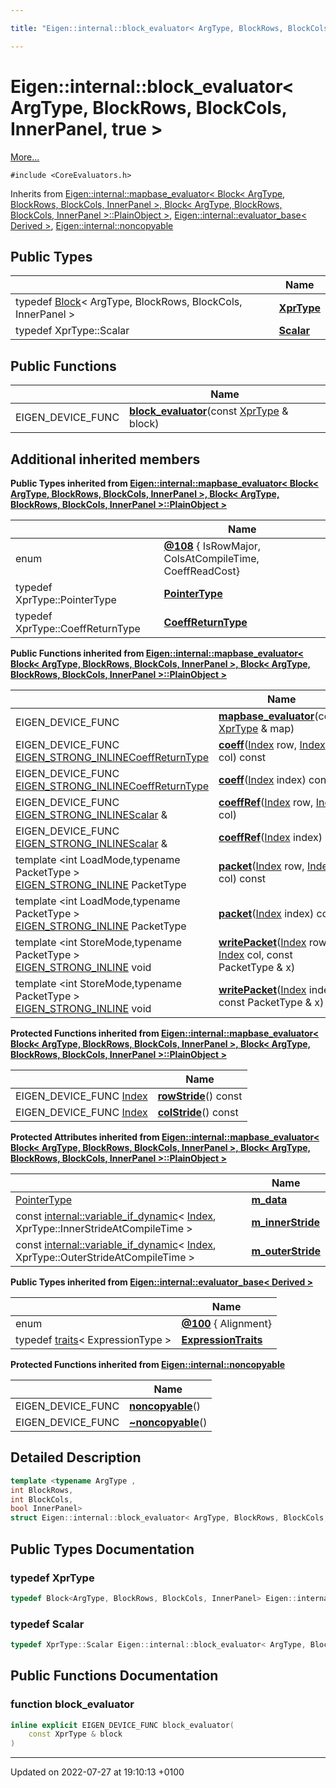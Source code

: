 ```yaml
---

title: "Eigen::internal::block_evaluator< ArgType, BlockRows, BlockCols, InnerPanel, true >"

---
```


# Eigen::internal::block_evaluator< ArgType, BlockRows, BlockCols, InnerPanel, true >



 [More...](#detailed-description)


`#include <CoreEvaluators.h>`

Inherits from [Eigen::internal::mapbase_evaluator< Block< ArgType, BlockRows, BlockCols, InnerPanel >, Block< ArgType, BlockRows, BlockCols, InnerPanel >::PlainObject >](http://example.org/classes/structeigen_1_1internal_1_1mapbase__evaluator/), [Eigen::internal::evaluator_base< Derived >](http://example.org/classes/structeigen_1_1internal_1_1evaluator__base/), [Eigen::internal::noncopyable](http://example.org/classes/classeigen_1_1internal_1_1noncopyable/)

## Public Types

|                | Name           |
| -------------- | -------------- |
| typedef <a href="http://example.org/classes/classeigen_1_1block/">Block</a>< ArgType, BlockRows, BlockCols, InnerPanel > | **[XprType](http://example.org/classes/structeigen_1_1internal_1_1block__evaluator_3_01argtype_00_01blockrows_00_01blockcols_00_01innerpanel_00_01true_01_4/#typedef-xprtype)**  |
| typedef XprType::Scalar | **[Scalar](http://example.org/classes/structeigen_1_1internal_1_1block__evaluator_3_01argtype_00_01blockrows_00_01blockcols_00_01innerpanel_00_01true_01_4/#typedef-scalar)**  |

## Public Functions

|                | Name           |
| -------------- | -------------- |
| EIGEN_DEVICE_FUNC | **[block_evaluator](http://example.org/classes/structeigen_1_1internal_1_1block__evaluator_3_01argtype_00_01blockrows_00_01blockcols_00_01innerpanel_00_01true_01_4/#function-block-evaluator)**(const <a href="http://example.org/classes/structeigen_1_1internal_1_1block__evaluator_3_01argtype_00_01blockrows_00_01blockcols_00_01innerpanel_00_01true_01_4/#typedef-xprtype">XprType</a> & block) |

## Additional inherited members

**Public Types inherited from [Eigen::internal::mapbase_evaluator< Block< ArgType, BlockRows, BlockCols, InnerPanel >, Block< ArgType, BlockRows, BlockCols, InnerPanel >::PlainObject >](http://example.org/classes/structeigen_1_1internal_1_1mapbase__evaluator/)**

|                | Name           |
| -------------- | -------------- |
| enum| **[@108](http://example.org/classes/structeigen_1_1internal_1_1mapbase__evaluator/#enum-@108)** { IsRowMajor, ColsAtCompileTime, CoeffReadCost} |
| typedef XprType::PointerType | **[PointerType](http://example.org/classes/structeigen_1_1internal_1_1mapbase__evaluator/#typedef-pointertype)**  |
| typedef XprType::CoeffReturnType | **[CoeffReturnType](http://example.org/classes/structeigen_1_1internal_1_1mapbase__evaluator/#typedef-coeffreturntype)**  |

**Public Functions inherited from [Eigen::internal::mapbase_evaluator< Block< ArgType, BlockRows, BlockCols, InnerPanel >, Block< ArgType, BlockRows, BlockCols, InnerPanel >::PlainObject >](http://example.org/classes/structeigen_1_1internal_1_1mapbase__evaluator/)**

|                | Name           |
| -------------- | -------------- |
| EIGEN_DEVICE_FUNC | **[mapbase_evaluator](http://example.org/classes/structeigen_1_1internal_1_1mapbase__evaluator/#function-mapbase-evaluator)**(const <a href="http://example.org/classes/structeigen_1_1internal_1_1mapbase__evaluator/#typedef-xprtype">XprType</a> & map) |
| EIGEN_DEVICE_FUNC <a href="http://example.org/files/macros_8h/#define-eigen-strong-inline">EIGEN_STRONG_INLINE</a><a href="http://example.org/classes/structeigen_1_1internal_1_1mapbase__evaluator/#typedef-coeffreturntype">CoeffReturnType</a> | **[coeff](http://example.org/classes/structeigen_1_1internal_1_1mapbase__evaluator/#function-coeff)**(<a href="http://example.org/namespaces/namespaceeigen/#typedef-index">Index</a> row, <a href="http://example.org/namespaces/namespaceeigen/#typedef-index">Index</a> col) const |
| EIGEN_DEVICE_FUNC <a href="http://example.org/files/macros_8h/#define-eigen-strong-inline">EIGEN_STRONG_INLINE</a><a href="http://example.org/classes/structeigen_1_1internal_1_1mapbase__evaluator/#typedef-coeffreturntype">CoeffReturnType</a> | **[coeff](http://example.org/classes/structeigen_1_1internal_1_1mapbase__evaluator/#function-coeff)**(<a href="http://example.org/namespaces/namespaceeigen/#typedef-index">Index</a> index) const |
| EIGEN_DEVICE_FUNC <a href="http://example.org/files/macros_8h/#define-eigen-strong-inline">EIGEN_STRONG_INLINE</a><a href="http://example.org/classes/structeigen_1_1internal_1_1mapbase__evaluator/#typedef-scalar">Scalar</a> & | **[coeffRef](http://example.org/classes/structeigen_1_1internal_1_1mapbase__evaluator/#function-coeffref)**(<a href="http://example.org/namespaces/namespaceeigen/#typedef-index">Index</a> row, <a href="http://example.org/namespaces/namespaceeigen/#typedef-index">Index</a> col) |
| EIGEN_DEVICE_FUNC <a href="http://example.org/files/macros_8h/#define-eigen-strong-inline">EIGEN_STRONG_INLINE</a><a href="http://example.org/classes/structeigen_1_1internal_1_1mapbase__evaluator/#typedef-scalar">Scalar</a> & | **[coeffRef](http://example.org/classes/structeigen_1_1internal_1_1mapbase__evaluator/#function-coeffref)**(<a href="http://example.org/namespaces/namespaceeigen/#typedef-index">Index</a> index) |
| template <int LoadMode,typename PacketType \> <br><a href="http://example.org/files/macros_8h/#define-eigen-strong-inline">EIGEN_STRONG_INLINE</a> PacketType | **[packet](http://example.org/classes/structeigen_1_1internal_1_1mapbase__evaluator/#function-packet)**(<a href="http://example.org/namespaces/namespaceeigen/#typedef-index">Index</a> row, <a href="http://example.org/namespaces/namespaceeigen/#typedef-index">Index</a> col) const |
| template <int LoadMode,typename PacketType \> <br><a href="http://example.org/files/macros_8h/#define-eigen-strong-inline">EIGEN_STRONG_INLINE</a> PacketType | **[packet](http://example.org/classes/structeigen_1_1internal_1_1mapbase__evaluator/#function-packet)**(<a href="http://example.org/namespaces/namespaceeigen/#typedef-index">Index</a> index) const |
| template <int StoreMode,typename PacketType \> <br><a href="http://example.org/files/macros_8h/#define-eigen-strong-inline">EIGEN_STRONG_INLINE</a> void | **[writePacket](http://example.org/classes/structeigen_1_1internal_1_1mapbase__evaluator/#function-writepacket)**(<a href="http://example.org/namespaces/namespaceeigen/#typedef-index">Index</a> row, <a href="http://example.org/namespaces/namespaceeigen/#typedef-index">Index</a> col, const PacketType & x) |
| template <int StoreMode,typename PacketType \> <br><a href="http://example.org/files/macros_8h/#define-eigen-strong-inline">EIGEN_STRONG_INLINE</a> void | **[writePacket](http://example.org/classes/structeigen_1_1internal_1_1mapbase__evaluator/#function-writepacket)**(<a href="http://example.org/namespaces/namespaceeigen/#typedef-index">Index</a> index, const PacketType & x) |

**Protected Functions inherited from [Eigen::internal::mapbase_evaluator< Block< ArgType, BlockRows, BlockCols, InnerPanel >, Block< ArgType, BlockRows, BlockCols, InnerPanel >::PlainObject >](http://example.org/classes/structeigen_1_1internal_1_1mapbase__evaluator/)**

|                | Name           |
| -------------- | -------------- |
| EIGEN_DEVICE_FUNC <a href="http://example.org/namespaces/namespaceeigen/#typedef-index">Index</a> | **[rowStride](http://example.org/classes/structeigen_1_1internal_1_1mapbase__evaluator/#function-rowstride)**() const |
| EIGEN_DEVICE_FUNC <a href="http://example.org/namespaces/namespaceeigen/#typedef-index">Index</a> | **[colStride](http://example.org/classes/structeigen_1_1internal_1_1mapbase__evaluator/#function-colstride)**() const |

**Protected Attributes inherited from [Eigen::internal::mapbase_evaluator< Block< ArgType, BlockRows, BlockCols, InnerPanel >, Block< ArgType, BlockRows, BlockCols, InnerPanel >::PlainObject >](http://example.org/classes/structeigen_1_1internal_1_1mapbase__evaluator/)**

|                | Name           |
| -------------- | -------------- |
| <a href="http://example.org/classes/structeigen_1_1internal_1_1mapbase__evaluator/#typedef-pointertype">PointerType</a> | **[m_data](http://example.org/classes/structeigen_1_1internal_1_1mapbase__evaluator/#variable-m-data)**  |
| const <a href="http://example.org/classes/classeigen_1_1internal_1_1variable__if__dynamic/">internal::variable_if_dynamic</a>< <a href="http://example.org/namespaces/namespaceeigen/#typedef-index">Index</a>, XprType::InnerStrideAtCompileTime > | **[m_innerStride](http://example.org/classes/structeigen_1_1internal_1_1mapbase__evaluator/#variable-m-innerstride)**  |
| const <a href="http://example.org/classes/classeigen_1_1internal_1_1variable__if__dynamic/">internal::variable_if_dynamic</a>< <a href="http://example.org/namespaces/namespaceeigen/#typedef-index">Index</a>, XprType::OuterStrideAtCompileTime > | **[m_outerStride](http://example.org/classes/structeigen_1_1internal_1_1mapbase__evaluator/#variable-m-outerstride)**  |

**Public Types inherited from [Eigen::internal::evaluator_base< Derived >](http://example.org/classes/structeigen_1_1internal_1_1evaluator__base/)**

|                | Name           |
| -------------- | -------------- |
| enum| **[@100](http://example.org/classes/structeigen_1_1internal_1_1evaluator__base/#enum-@100)** { Alignment} |
| typedef <a href="http://example.org/classes/structeigen_1_1internal_1_1traits/">traits</a>< ExpressionType > | **[ExpressionTraits](http://example.org/classes/structeigen_1_1internal_1_1evaluator__base/#typedef-expressiontraits)**  |

**Protected Functions inherited from [Eigen::internal::noncopyable](http://example.org/classes/classeigen_1_1internal_1_1noncopyable/)**

|                | Name           |
| -------------- | -------------- |
| EIGEN_DEVICE_FUNC | **[noncopyable](http://example.org/classes/classeigen_1_1internal_1_1noncopyable/#function-noncopyable)**() |
| EIGEN_DEVICE_FUNC | **[~noncopyable](http://example.org/classes/classeigen_1_1internal_1_1noncopyable/#function-~noncopyable)**() |


## Detailed Description

```cpp
template <typename ArgType ,
int BlockRows,
int BlockCols,
bool InnerPanel>
struct Eigen::internal::block_evaluator< ArgType, BlockRows, BlockCols, InnerPanel, true >;
```

## Public Types Documentation

### typedef XprType

```cpp
typedef Block<ArgType, BlockRows, BlockCols, InnerPanel> Eigen::internal::block_evaluator< ArgType, BlockRows, BlockCols, InnerPanel, true >::XprType;
```


### typedef Scalar

```cpp
typedef XprType::Scalar Eigen::internal::block_evaluator< ArgType, BlockRows, BlockCols, InnerPanel, true >::Scalar;
```


## Public Functions Documentation

### function block_evaluator

```cpp
inline explicit EIGEN_DEVICE_FUNC block_evaluator(
    const XprType & block
)
```


-------------------------------

Updated on 2022-07-27 at 19:10:13 +0100